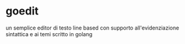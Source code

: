 # goedit
un semplice editor di testo line based con supporto all'evidenziazione sintattica e ai temi scritto in golang
